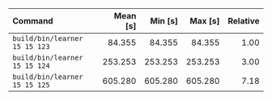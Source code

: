 | Command | Mean [s] | Min [s] | Max [s] | Relative |
|:---|---:|---:|---:|---:|
| `build/bin/learner 15 15 123` | 84.355 | 84.355 | 84.355 | 1.00 |
| `build/bin/learner 15 15 124` | 253.253 | 253.253 | 253.253 | 3.00 |
| `build/bin/learner 15 15 125` | 605.280 | 605.280 | 605.280 | 7.18 |

